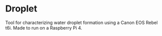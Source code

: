 # Droplet
Tool for characterizing water droplet formation using a Canon EOS Rebel t6i. Made to run on a Raspberry Pi 4.
